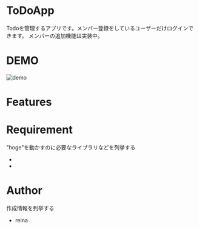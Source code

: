 # ToDoApp
Todoを管理するアプリです。メンバー登録をしているユーザーだけログインできます。
メンバーの追加機能は実装中。

# DEMO

![demo](https://github.com/reinana/ToDoApp/issues/1#issue-1147474625)

# Features



# Requirement

"hoge"を動かすのに必要なライブラリなどを列挙する

* 
* 



# Author

作成情報を列挙する

* reina
